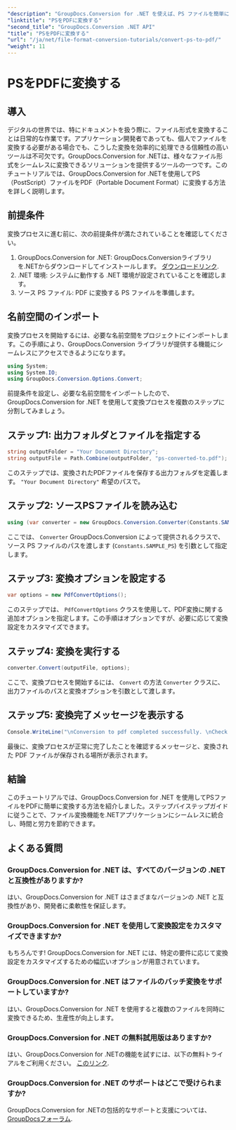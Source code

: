 ```yaml
---
"description": "GroupDocs.Conversion for .NET を使えば、PS ファイルを簡単に PDF に変換できます。ファイル変換機能を .NET アプリケーションにシームレスに統合できます。"
"linktitle": "PSをPDFに変換する"
"second_title": "GroupDocs.Conversion .NET API"
"title": "PSをPDFに変換する"
"url": "/ja/net/file-format-conversion-tutorials/convert-ps-to-pdf/"
"weight": 11
---
```


# PSをPDFに変換する

## 導入
デジタルの世界では、特にドキュメントを扱う際に、ファイル形式を変換することは日常的な作業です。アプリケーション開発者であっても、個人でファイルを変換する必要がある場合でも、こうした変換を効率的に処理できる信頼性の高いツールは不可欠です。GroupDocs.Conversion for .NETは、様々なファイル形式をシームレスに変換できるソリューションを提供するツールの一つです。このチュートリアルでは、GroupDocs.Conversion for .NETを使用してPS（PostScript）ファイルをPDF（Portable Document Format）に変換する方法を詳しく説明します。
## 前提条件
変換プロセスに進む前に、次の前提条件が満たされていることを確認してください。
1. GroupDocs.Conversion for .NET: GroupDocs.Conversionライブラリを.NETからダウンロードしてインストールします。 [ダウンロードリンク](https://releases。groupdocs.com/conversion/net/).
2. .NET 環境: システムに動作する .NET 環境が設定されていることを確認します。
3. ソース PS ファイル: PDF に変換する PS ファイルを準備します。

## 名前空間のインポート
変換プロセスを開始するには、必要な名前空間をプロジェクトにインポートします。この手順により、GroupDocs.Conversion ライブラリが提供する機能にシームレスにアクセスできるようになります。

```csharp
using System;
using System.IO;
using GroupDocs.Conversion.Options.Convert;
```

前提条件を設定し、必要な名前空間をインポートしたので、GroupDocs.Conversion for .NET を使用して変換プロセスを複数のステップに分割してみましょう。
## ステップ1: 出力フォルダとファイルを指定する
```csharp
string outputFolder = "Your Document Directory";
string outputFile = Path.Combine(outputFolder, "ps-converted-to.pdf");
```
このステップでは、変換されたPDFファイルを保存する出力フォルダを定義します。 `"Your Document Directory"` 希望のパスで。
## ステップ2: ソースPSファイルを読み込む
```csharp
using (var converter = new GroupDocs.Conversion.Converter(Constants.SAMPLE_PS))
```
ここでは、 `Converter` GroupDocs.Conversion によって提供されるクラスで、ソース PS ファイルのパスを渡します (`Constants.SAMPLE_PS`) を引数として指定します。
## ステップ3: 変換オプションを設定する
```csharp
var options = new PdfConvertOptions();
```
このステップでは、 `PdfConvertOptions` クラスを使用して、PDF変換に関する追加オプションを指定します。この手順はオプションですが、必要に応じて変換設定をカスタマイズできます。
## ステップ4: 変換を実行する
```csharp
converter.Convert(outputFile, options);
```
ここで、変換プロセスを開始するには、 `Convert` の方法 `Converter` クラスに、出力ファイルのパスと変換オプションを引数として渡します。
## ステップ5: 変換完了メッセージを表示する
```csharp
Console.WriteLine("\nConversion to pdf completed successfully. \nCheck output in {0}", outputFolder);
```
最後に、変換プロセスが正常に完了したことを確認するメッセージと、変換された PDF ファイルが保存される場所が表示されます。

## 結論
このチュートリアルでは、GroupDocs.Conversion for .NET を使用してPSファイルをPDFに簡単に変換する方法を紹介しました。ステップバイステップガイドに従うことで、ファイル変換機能を.NETアプリケーションにシームレスに統合し、時間と労力を節約できます。
## よくある質問
### GroupDocs.Conversion for .NET は、すべてのバージョンの .NET と互換性がありますか?
はい、GroupDocs.Conversion for .NET はさまざまなバージョンの .NET と互換性があり、開発者に柔軟性を保証します。
### GroupDocs.Conversion for .NET を使用して変換設定をカスタマイズできますか?
もちろんです! GroupDocs.Conversion for .NET には、特定の要件に応じて変換設定をカスタマイズするための幅広いオプションが用意されています。
### GroupDocs.Conversion for .NET はファイルのバッチ変換をサポートしていますか?
はい、GroupDocs.Conversion for .NET を使用すると複数のファイルを同時に変換できるため、生産性が向上します。
### GroupDocs.Conversion for .NET の無料試用版はありますか?
はい、GroupDocs.Conversion for .NETの機能を試すには、以下の無料トライアルをご利用ください。 [このリンク](https://releases。groupdocs.com/).
### GroupDocs.Conversion for .NET のサポートはどこで受けられますか?
GroupDocs.Conversion for .NETの包括的なサポートと支援については、 [GroupDocsフォーラム](https://forum。groupdocs.com/c/conversion/11).